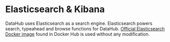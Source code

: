 # Elasticsearch & Kibana

DataHub uses Elasticsearch as a search engine. Elasticsearch powers search, typeahead and browse functions for DataHub.
[Official Elasticsearch Docker image](https://hub.docker.com/_/elasticsearch) found in Docker Hub is used without
any modification.

